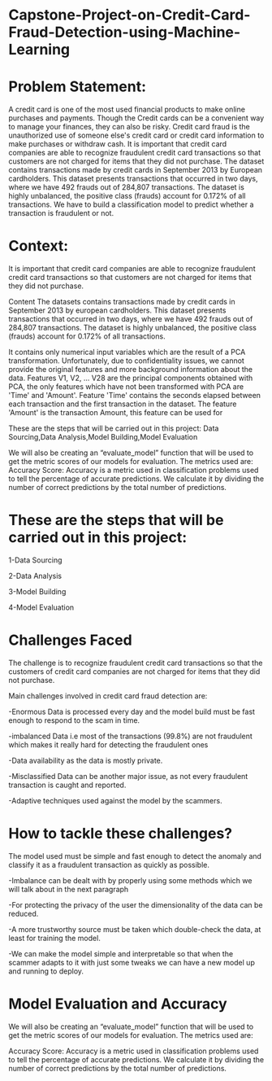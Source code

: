 # Capstone-Project-on-Credit-Card-Fraud-Detection-using-Machine-Learning


# Problem Statement:

A credit card is one of the most used financial products to make online purchases and payments. Though the Credit cards can be a convenient way to manage your finances, they can also be risky. Credit card fraud is the unauthorized use of someone else's credit card or credit card information to make purchases or withdraw cash. It is important that credit card companies are able to recognize fraudulent credit card transactions so that customers are not charged for items that they did not purchase. The dataset contains transactions made by credit cards in September 2013 by European cardholders. This dataset presents transactions that occurred in two days, where we have 492 frauds out of 284,807 transactions. The dataset is highly unbalanced, the positive class (frauds) account for 0.172% of all transactions. We have to build a classification model to predict whether a transaction is fraudulent or not.

# Context:

It is important that credit card companies are able to recognize fraudulent credit card transactions so that customers are not charged for items that they did not purchase.

Content The datasets contains transactions made by credit cards in September 2013 by european cardholders. This dataset presents transactions that occurred in two days, where we have 492 frauds out of 284,807 transactions. The dataset is highly unbalanced, the positive class (frauds) account for 0.172% of all transactions.

It contains only numerical input variables which are the result of a PCA transformation. Unfortunately, due to confidentiality issues, we cannot provide the original features and more background information about the data. Features V1, V2, ... V28 are the principal components obtained with PCA, the only features which have not been transformed with PCA are 'Time' and 'Amount'. Feature 'Time' contains the seconds elapsed between each transaction and the first transaction in the dataset. The feature 'Amount' is the transaction Amount, this feature can be used for

These are the steps that will be carried out in this project: Data Sourcing,Data Analysis,Model Building,Model Evaluation

We will also be creating an “evaluate_model” function that will be used to get the metric scores of our models for evaluation. The metrics used are: Accuracy Score: Accuracy is a metric used in classification problems used to tell the percentage of accurate predictions. We calculate it by dividing the number of correct predictions by the total number of predictions.

# These are the steps that will be carried out in this project:

1-Data Sourcing 

2-Data Analysis

3-Model Building

4-Model Evaluation

# Challenges Faced 

The challenge is to recognize fraudulent credit card transactions so that the customers of credit card companies are not charged for items that they did not purchase.

Main challenges involved in credit card fraud detection are:

-Enormous Data is processed every day and the model build must be fast enough to respond to the scam in time.

-imbalanced Data i.e most of the transactions (99.8%) are not fraudulent which makes it really hard for detecting the fraudulent ones

-Data availability as the data is mostly private.

-Misclassified Data can be another major issue, as not every fraudulent transaction is caught and reported.

-Adaptive techniques used against the model by the scammers.

# How to tackle these challenges?

The model used must be simple and fast enough to detect the anomaly and classify it as a fraudulent transaction as quickly as possible.

-Imbalance can be dealt with by properly using some methods which we will talk about in the next paragraph

-For protecting the privacy of the user the dimensionality of the data can be reduced.

-A more trustworthy source must be taken which double-check the data, at least for training the model.

-We can make the model simple and interpretable so that when the scammer adapts to it with just some tweaks we can have a new model up and running to deploy.

# Model Evaluation and Accuracy

We will also be creating an “evaluate_model” function that will be used to get the metric scores of our models for evaluation. The metrics used are:

Accuracy Score: Accuracy is a metric used in classification problems used to tell the percentage of accurate predictions. We calculate it by dividing the number of correct predictions by the total number of predictions.
